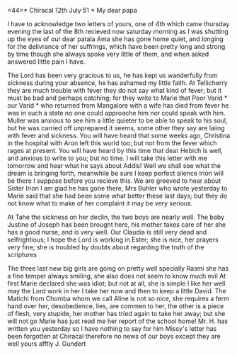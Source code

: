 <44>* Chiracal 12th July 51
 <Saturday>*
My dear papa

I have to acknowledge two letters of yours, one of 4th which came thursday evening the last of the 8th recieved now saturday morning as I was shutting up the eyes of our dear patala Ama she has gone home quiet, and longing for the delivrance of her suffrings, which have been pretty long and strong by time though she always spoke very little of them, and when asked answered little pain I have.

The Lord has been very gracious to us, he has kept us wanderfully from sickness during your absence, he has ashamed my little faith. At Tellicherry they are much trouble with fever they do not say what kind of fever; but it must be bad and perhaps catching; for they write to Marie that Poor Varid <Weber>* our Varid <Weber>* who returned from Mangalore with a wife has died from fever he was in such a state no one could approache him nor could speak with him. Muller was anxious to see him a little quieter to be able to speak to his soul, but he was carried off unprepared it seems, some other they say are laiing with fever and sickness. You will have heard that some weeks ago, Christina in the hospital with Aron left this world too; but not from the fever which rages at present. You will have heard by this time that dear Hebich is well, and anxious to write to you; but no time. I will take this letter with me tomorrow and hear what he says about Addis! 
Well we shall see what the dream is bringing forth, meanwhile be sure I keep perfect silence Irion will be there I suppose before you recieve this. We are greeved to hear about Sister Irion I am glad he has gone there, Mrs Buhler who wrote yesterday to Marie said that she had been some what better these last days; but they do not know what to make of her complaint it may be very serious.

At Tahe the sickness on her declin, the two boys are nearly well. The baby Justine of Joseph has been brought here, his mother takes care of her she has a good nurse, and is very well. Our Claudia is still very dead and selfrightious; I hope the Lord is working in Ester; she is nice, her prayers very fine; she is troubled by doubts about regarding the truth of the scriptures

The three last new big girls are going on pretty well specially Rasmi she has a fine temper always smiling, she also does not seem to know much evil At first Marie declared she was idiot; but not at all, she is simple I like her well may the Lord work in her I take her now and then to keep a little David. The Matichi from Chomba whom we call Aline is not so nice, she requires a ferm hand over her, desobedience, lies, are commen to her, the other is a piece of flesh, very stupide, her mother has tried again to take her away; but she will not go Marie has just read me her report of the school home! Mr. H. has written you yesterday so I have nothing to say for him Missy's letter has been forgotten at Chiracal therefore no news of our boys except they are well
 yours afftly J. Gundert

